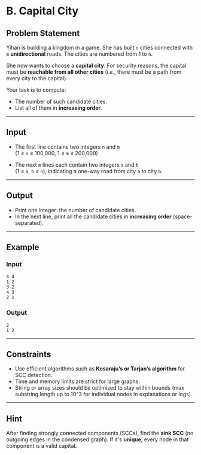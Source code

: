 # B. Capital City

## Problem Statement

Yihan is building a kingdom in a game. She has built `n` cities connected with `m` **unidirectional** roads. The cities are numbered from 1 to `n`.

She now wants to choose a **capital city**. For security reasons, the capital must be **reachable from all other cities** (i.e., there must be a path from every city to the capital).

Your task is to compute:
- The number of such candidate cities.
- List all of them in **increasing order**.

---

## Input

- The first line contains two integers `n` and `m`  
  (1 ≤ `n` ≤ 100,000, 1 ≤ `m` ≤ 200,000)

- The next `m` lines each contain two integers `a` and `b`  
  (1 ≤ `a`, `b` ≤ `n`), indicating a one-way road from city `a` to city `b`.

---

## Output

- Print one integer: the number of candidate cities.
- In the next line, print all the candidate cities in **increasing order** (space-separated).

---

## Example

### Input
```
4 4
1 2
3 2
4 3
2 1
```

### Output
```
2
1 2
```

---

## Constraints
- Use efficient algorithms such as **Kosaraju’s or Tarjan’s algorithm** for SCC detection.
- Time and memory limits are strict for large graphs.
- String or array sizes should be optimized to stay within bounds (max substring length up to 10^3 for individual nodes in explanations or logs).

---

## Hint

After finding strongly connected components (SCCs), find the **sink SCC** (no outgoing edges in the condensed graph). If it's **unique**, every node in that component is a valid capital.
